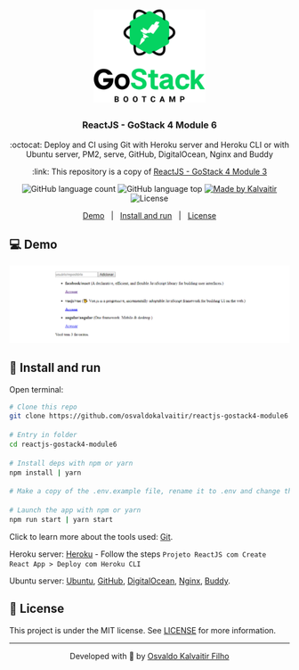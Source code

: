 <h1 align="center">
    <img src="/.github/assets/logo.png"
    width="200px"
    alt="Logo" />
</h1>

<h3 align="center">
  ReactJS - GoStack 4 Module 6
</h3>

<p align="center">
  :octocat: Deploy and CI using Git with Heroku server and Heroku CLI or with Ubuntu server, PM2, serve, GitHub, DigitalOcean, Nginx and Buddy
</p>

<p align="center">
  :link: This repository is a copy of <a href="https://github.com/osvaldokalvaitir/reactjs-gostack4-module3">ReactJS - GoStack 4 Module 3</a>
</p>

<p align="center">
  <img alt="GitHub language count" src="https://img.shields.io/github/languages/count/osvaldokalvaitir/reactjs-gostack4-module6.svg?color=00A83A">

  <img alt="GitHub language top" src="https://img.shields.io/github/languages/top/osvaldokalvaitir/reactjs-gostack4-module6.svg?color=00A83A">

  <a href="https://kalvaitir.com/">
    <img alt="Made by Kalvaitir" src="https://img.shields.io/badge/made%20by-Kalvaitir-00A83A">
  </a>

  <img alt="License" src="https://img.shields.io/badge/license-MIT-00A83A">
</p>

<p align="center">
  <a href="#computer-demo">Demo</a>&nbsp;&nbsp;&nbsp;|&nbsp;&nbsp;&nbsp;<a href="#wrench-install-and-run">Install and run</a>&nbsp;&nbsp;&nbsp;|&nbsp;&nbsp;&nbsp;<a href="#memo-license">License</a>
</p>

## :computer: Demo

![Demo](/.github/assets/demo.png)

## :wrench: Install and run

Open terminal:

```sh
# Clone this repo
git clone https://github.com/osvaldokalvaitir/reactjs-gostack4-module6

# Entry in folder
cd reactjs-gostack4-module6

# Install deps with npm or yarn
npm install | yarn

# Make a copy of the .env.example file, rename it to .env and change the variables according to your environment.

# Launch the app with npm or yarn
npm run start | yarn start
```

Click to learn more about the tools used: [Git](https://github.com/osvaldokalvaitir/awesome/blob/main/src/version-controls/git.md).

Heroku server: [Heroku](https://github.com/osvaldokalvaitir/awesome/blob/main/src/paas/heroku.md) - Follow the steps `Projeto ReactJS com Create React App > Deploy com Heroku CLI`

Ubuntu server: [Ubuntu](https://github.com/osvaldokalvaitir/awesome/blob/main/src/os/ubuntu.md), [GitHub](https://github.com/osvaldokalvaitir/awesome/blob/main/src/version-controls/git/tools/github.md), [DigitalOcean](https://github.com/osvaldokalvaitir/awesome/blob/main/src/servers/digitalocean.md), [Nginx](https://github.com/osvaldokalvaitir/awesome/blob/main/src/web-servers/nginx.md), [Buddy](https://github.com/osvaldokalvaitir/awesome/blob/main/src/ci-cd/buddy.md).

## :memo: License

This project is under the MIT license. See [LICENSE](/LICENSE) for more information.

---

<p align="center">
Developed with 💚 by <a href="https://www.linkedin.com/in/osvaldokalvaitir">Osvaldo Kalvaitir Filho</a>
</p>
